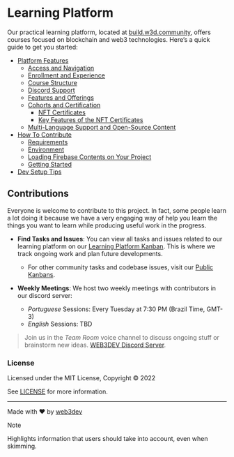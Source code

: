 # Learning Platform

Our practical learning platform, located at [build.w3d.community](http://build.w3d.community/), offers courses focused on blockchain and web3 technologies. Here’s a quick guide to get you started:

- [Platform Features](platform-features.md#course-platform-overview)
  - [Access and Navigation](platform-features.md#access-and-navigation)
  - [Enrollment and Experience](platform-features.md#enrollment-and-experience)
  - [Course Structure](platform-features.md#course-structure)
  - [Discord Support](platform-features.md#discord-support)
  - [Features and Offerings](platform-features.md#features-and-offerings)
  - [Cohorts and Certification](platform-features.md#cohorts-and-certification)
    - [NFT Certificates](platform-features.md#nft-certificates)
    - [Key Features of the NFT Certificates](platform-features.md#key-features-of-the-nft-certificates)
  - [Multi-Language Support and Open-Source Content](platform-features.md#multi-language-support-and-open-source-content)
- [How To Contribute](how-to-contribute.md#how-to-contribute)
  - [Requirements](how-to-contribute.md#requirements)
  - [Environment](how-to-contribute.md#environment)
  - [Loading Firebase Contents on Your Project](how-to-contribute.md#loading-firebase-contents-on-your-project)
  - [Getting Started](how-to-contribute.md#getting-started)
- [Dev Setup Tips](setup-tips.md#setup-tips)

## Contributions

Everyone is welcome to contribute to this project. In fact, some people learn a lot doing it because we have a very engaging way of help you learn the things you want to learn while producing useful work in the progress.

- **Find Tasks and Issues**: You can view all tasks and issues related to our learning platform on our [Learning Platform Kanban](https://github.com/orgs/w3b3d3v/projects/28/views/5). This is where we track ongoing work and plan future developments.
  - For other community tasks and codebase issues, visit our [Public Kanbans](https://github.com/orgs/w3b3d3v/projects).

- **Weekly Meetings**: We host two weekly meetings with contributors in our discord server:
   - *Portuguese* Sessions: Every Tuesday at 7:30 PM (Brazil Time, GMT-3)
   - *English* Sessions: TBD


> Join us in the *Team Room* voice channel to discuss ongoing stuff or brainstorm new ideas. [WEB3DEV Discord Server](https://discord.w3d.community/).


### License

Licensed under the MIT License, Copyright © 2022

See [LICENSE](LICENSE) for more information.

---

Made with ♥ by [web3dev](https://links.w3d.community) 

> [!NOTE]  
> Highlights information that users should take into account, even when skimming.